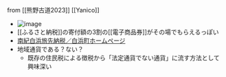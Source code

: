 
from [[熊野古道2023]]
[[Yanico]]
- ![image](https://gyazo.com/1fc8b14b8ced010900054f18dab6ea5c/thumb/1000)
- [[ふるさと納税]]の寄付額の3割の[[電子商品券]]がその場でもらえるっぽい
- [南紀白浜旅先納税／白浜町ホームページ](http://www.town.shirahama.wakayama.jp/soshiki/somu/kikaku/gyomu/furusato/1667102926501.html)
- 地域通貨である？ない？
    - 既存の住民税による徴税から「法定通貨でない通貨」に流す方法として興味深い

